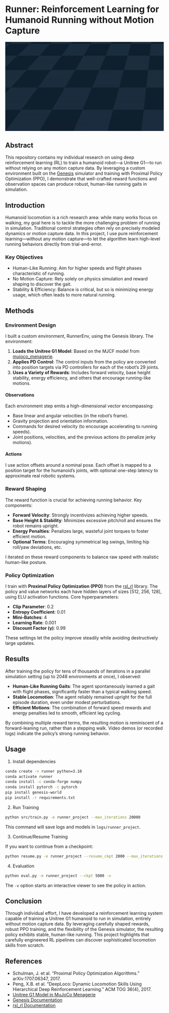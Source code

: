 # Runner: Reinforcement Learning for Humanoid Running without Motion Capture

![Runner_video](./videos/result.gif)

## Abstract

This repository contains my individual research on using deep reinforcement learning (RL) to train a humanoid robot—a Unitree G1—to run without relying on any motion capture data. By leveraging a custom environment built on the [Genesis](https://github.com/Genesis-Embodied-AI/Genesis) simulator and training with Proximal Policy Optimization (PPO), I demonstrate that well-crafted reward functions and observation spaces can produce robust, human-like running gaits in simulation.

## Introduction

Humanoid locomotion is a rich research area: while many works focus on walking, my goal here is to tackle the more challenging problem of running in simulation. Traditional control strategies often rely on precisely modeled dynamics or motion capture data. In this project, I use pure reinforcement learning—without any motion capture—to let the algorithm learn high-level running behaviors directly from trial-and-error.

### Key Objectives

- Human-Like Running: Aim for higher speeds and flight phases characteristic of running.
- No Motion Capture: Rely solely on physics simulation and reward shaping to discover the gait.
- Stability & Efficiency: Balance is critical, but so is minimizing energy usage, which often leads to more natural running.

## Methods

### Environment Design

I built a custom environment, RunnerEnv, using the Genesis library. The environment:

1. **Loads the Unitree G1 Model**: Based on the MJCF model from [mujoco_menagerie](https://github.com/google-deepmind/mujoco_menagerie/tree/main/unitree_g1).
2. **Applies PD Control**: The control inputs from the policy are converted into position targets via PD controllers for each of the robot’s 29 joints.
3. **Uses a Variety of Rewards**: Includes forward velocity, base height stability, energy efficiency, and others that encourage running-like motions.

#### Observations

Each environment step emits a high-dimensional vector encompassing:

- Base linear and angular velocities (in the robot’s frame).
- Gravity projection and orientation information.
- Commands for desired velocity (to encourage accelerating to running speeds).
- Joint positions, velocities, and the previous actions (to penalize jerky motions).

#### Actions

I use action offsets around a nominal pose. Each offset is mapped to a position target for the humanoid’s joints, with optional one-step latency to approximate real robotic systems.

### Reward Shaping

The reward function is crucial for achieving running behavior. Key components:

- **Forward Velocity**: Strongly incentivizes achieving higher speeds.
- **Base Height & Stability**: Minimizes excessive pitch/roll and ensures the robot remains upright.
- **Energy Penalties**: Penalizes large, wasteful joint torques to foster efficient motion.
- **Optional Terms**: Encouraging symmetrical leg swings, limiting hip roll/yaw deviations, etc.

I iterated on these reward components to balance raw speed with realistic human-like posture.

### Policy Optimization

I train with **Proximal Policy Optimization (PPO)** from the [rsl_rl](https://github.com/leggedrobotics/rsl_rl) library. The policy and value networks each have hidden layers of sizes [512, 256, 128], using ELU activation functions. Core hyperparameters:

- **Clip Parameter**: 0.2
- **Entropy Coefficient**: 0.01
- **Mini-Batches**: 4
- **Learning Rate**: 0.001
- **Discount Factor (γ)**: 0.99

These settings let the policy improve steadily while avoiding destructively large updates.

## Results

After training the policy for tens of thousands of iterations in a parallel simulation setting (up to 2048 environments at once), I observed:

- **Human-Like Running Gaits**: The agent spontaneously learned a gait with flight phases, significantly faster than a typical walking speed.
- **Stable Locomotion**: The agent reliably remained upright for the full episode duration, even under modest perturbations.
- **Efficient Motions**: The combination of forward speed rewards and energy penalties led to smooth, efficient leg cycling.

By combining multiple reward terms, the resulting motion is reminiscent of a forward-leaning run, rather than a stepping walk. Video demos (or recorded logs) indicate the policy’s strong running behavior.

## Usage

1. Install dependencies

```bash
conda create -n runner python=3.10
conda activate runner
conda install -c conda-forge numpy
conda install pytorch -c pytorch
pip install genesis-world
pip install -r requirements.txt
```

2. Run Training

```bash
python src/train.py -e runner_project --max_iterations 20000
```

This command will save logs and models in `logs/runner_project`.

3. Continue/Resume Training

If you want to continue from a checkpoint:

```bash
python resume.py -e runner_project --resume_ckpt 2000 --max_iterations 10000
```

4. Evaluation

```bash
python eval.py -e runner_project --ckpt 5000 -v
```

The `-v` option starts an interactive viewer to see the policy in action.

## Conclusion

Through individual effort, I have developed a reinforcement learning system capable of training a Unitree G1 humanoid to run in simulation, entirely without motion capture data. By leveraging carefully shaped rewards, robust PPO training, and the flexibility of the Genesis simulator, the resulting policy exhibits stable, human-like running. This project highlights that carefully engineered RL pipelines can discover sophisticated locomotion skills from scratch.

## References

- Schulman, J. et al. “Proximal Policy Optimization Algorithms.” arXiv:1707.06347, 2017.
- Peng, X.B. et al. “DeepLoco: Dynamic Locomotion Skills Using Hierarchical Deep Reinforcement Learning.” ACM TOG 36(4), 2017.
- [Unitree G1 Model in MuJoCo Menagerie](https://github.com/google-deepmind/mujoco_menagerie/tree/main/unitree_g1)
- [Genesis Documentation](https://github.com/Genesis-Embodied-AI/Genesis)
- [rsl_rl Documentation](https://github.com/leggedrobotics/rsl_rl)
